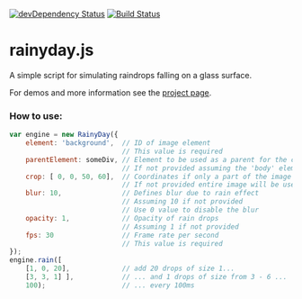 [![devDependency Status](https://david-dm.org/maroslaw/rainyday.js/dev-status.png)](https://david-dm.org/maroslaw/rainyday.js#info=devDependencies)
[![Build Status](https://travis-ci.org/maroslaw/rainyday.js.png)](https://travis-ci.org/maroslaw/rainyday.js)

# rainyday.js

A simple script for simulating raindrops falling on a glass surface.

For demos and more information see the [project page](http://maroslaw.github.io/rainyday.js/).

### How to use:

```js
var engine = new RainyDay({
    element: 'background',  // ID of image element
                            // This value is required
    parentElement: someDiv, // Element to be used as a parent for the canvas
                            // If not provided assuming the 'body' element
    crop: [ 0, 0, 50, 60],  // Coordinates if only a part of the image should be used
                            // If not provided entire image will be used
    blur: 10,               // Defines blur due to rain effect
                            // Assuming 10 if not provided
                            // Use 0 value to disable the blur
    opacity: 1,             // Opacity of rain drops
                            // Assuming 1 if not provided
    fps: 30                 // Frame rate per second
                            // This value is required
});
engine.rain([
    [1, 0, 20],             // add 20 drops of size 1...
    [3, 3, 1] ],            // ... and 1 drops of size from 3 - 6 ...
    100);                   // ... every 100ms
```
